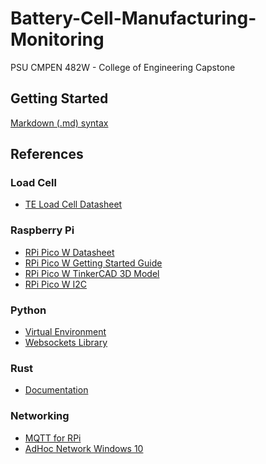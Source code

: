 # Battery-Cell-Manufacturing-Monitoring
PSU CMPEN 482W - College of Engineering Capstone

## Getting Started
[Markdown (.md) syntax](https://www.markdownguide.org/basic-syntax/)




## References
### Load Cell
- [TE Load Cell Datasheet](https://www.te.com/commerce/DocumentDelivery/DDEController?Action=showdoc&DocId=Data+Sheet%7FFX29%7FA3%7Fpdf%7FEnglish%7FENG_DS_FX29_A3.pdf%7F20009605-07)

### Raspberry Pi
- [RPi Pico W Datasheet](https://datasheets.raspberrypi.com/picow/pico-w-datasheet.pdf)
- [RPi Pico W Getting Started Guide](https://projects.raspberrypi.org/en/projects/getting-started-with-the-pico/2)
- [RPi Pico W TinkerCAD 3D Model](https://www.tinkercad.com/things/0rxjOthgeeJ)
- [RPi Pico W I2C](https://www.digikey.com/en/maker/projects/raspberry-pi-pico-rp2040-i2c-example-with-micropython-and-cc/47d0c922b79342779cdbd4b37b7eb7e2)

### Python
- [Virtual Environment](https://docs.python.org/3/tutorial/venv.html)
- [Websockets Library](https://websockets.readthedocs.io/en/stable/)

### Rust
- [Documentation](https://doc.rust-lang.org/book/)

### Networking
- [MQTT for RPi]()
- [AdHoc Network Windows 10](https://superuser.com/questions/1658424/how-do-i-create-a-wireless-ad-hoc-network-in-windows-10)